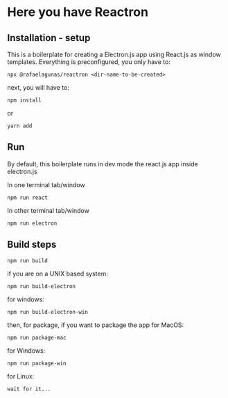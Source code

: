 # Here you have Reactron

## Installation - setup

This is a boilerplate for creating a Electron.js app using React.js as window templates. Everything is preconfigured, you only have to:

    npx @rafaelagunas/reactron <dir-name-to-be-created>

next, you will have to:

    npm install

or

    yarn add

## Run

By default, this boilerplate runs in dev mode the react.js app inside electron.js

In one terminal tab/window

    npm run react

In other terminal tab/window

    npm run electron

## Build steps

    npm run build

if you are on a UNIX based system:

    npm run build-electron

for windows:

    npm run build-electron-win

then, for package, if you want to package the app for MacOS:

    npm run package-mac

for Windows:

    npm run package-win

for Linux:

    wait for it...
